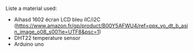 Liste a material used:
- Aihasd 1602 écran LCD bleu iIC/i2C (https://www.amazon.fr/gp/product/B00Y5AFWU4/ref=ppx_yo_dt_b_asin_image_o08_s00?ie=UTF8&psc=1)
- DHT22 temperature sensor
- Arduino uno
